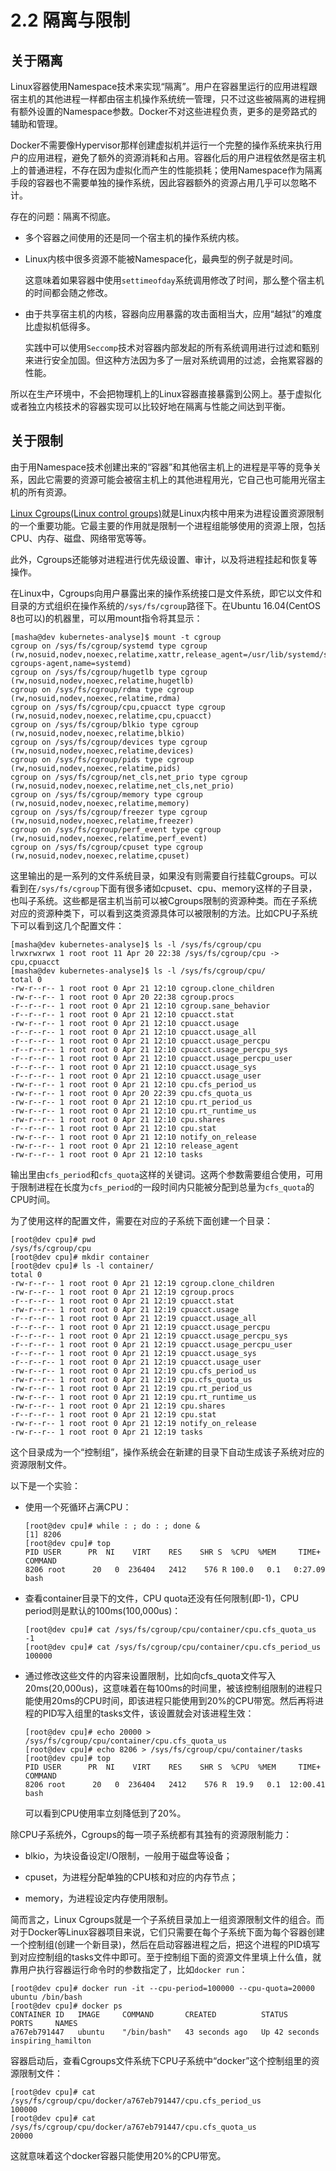 # 2.2 隔离与限制

## 关于隔离

Linux容器使用Namespace技术来实现“隔离”。用户在容器里运行的应用进程跟宿主机的其他进程一样都由宿主机操作系统统一管理，只不过这些被隔离的进程拥有额外设置的Namespace参数。Docker不对这些进程负责，更多的是旁路式的辅助和管理。

Docker不需要像Hypervisor那样创建虚拟机并运行一个完整的操作系统来执行用户的应用进程，避免了额外的资源消耗和占用。容器化后的用户进程依然是宿主机上的普通进程，不存在因为虚拟化而产生的性能损耗；使用Namespace作为隔离手段的容器也不需要单独的操作系统，因此容器额外的资源占用几乎可以忽略不计。

存在的问题：隔离不彻底。

- 多个容器之间使用的还是同一个宿主机的操作系统内核。

- Linux内核中很多资源不能被Namespace化，最典型的例子就是时间。

    这意味着如果容器中使用`settimeofday`系统调用修改了时间，那么整个宿主机的时间都会随之修改。

- 由于共享宿主机的内核，容器向应用暴露的攻击面相当大，应用“越狱”的难度比虚拟机低得多。

    实践中可以使用`Seccomp`技术对容器内部发起的所有系统调用进行过滤和甄别来进行安全加固。但这种方法因为多了一层对系统调用的过滤，会拖累容器的性能。

所以在生产环境中，不会把物理机上的Linux容器直接暴露到公网上。基于虚拟化或者独立内核技术的容器实现可以比较好地在隔离与性能之间达到平衡。

## 关于限制

由于用Namespace技术创建出来的“容器”和其他宿主机上的进程是平等的竞争关系，因此它需要的资源可能会被宿主机上的其他进程用光，它自己也可能用光宿主机的所有资源。

[Linux Cgroups(Linux control groups)](https://docs.kernel.org/admin-guide/cgroup-v1/cgroups.html)就是Linux内核中用来为进程设置资源限制的一个重要功能。它最主要的作用就是限制一个进程组能够使用的资源上限，包括CPU、内存、磁盘、网络带宽等等。

此外，Cgroups还能够对进程进行优先级设置、审计，以及将进程挂起和恢复等操作。

在Linux中，Cgroups向用户暴露出来的操作系统接口是文件系统，即它以文件和目录的方式组织在操作系统的`/sys/fs/cgroup`路径下。在Ubuntu 16.04(CentOS 8也可以)的机器里，可以用mount指令将其显示：

```shell
[masha@dev kubernetes-analyse]$ mount -t cgroup
cgroup on /sys/fs/cgroup/systemd type cgroup (rw,nosuid,nodev,noexec,relatime,xattr,release_agent=/usr/lib/systemd/systemd-cgroups-agent,name=systemd)
cgroup on /sys/fs/cgroup/hugetlb type cgroup (rw,nosuid,nodev,noexec,relatime,hugetlb)
cgroup on /sys/fs/cgroup/rdma type cgroup (rw,nosuid,nodev,noexec,relatime,rdma)
cgroup on /sys/fs/cgroup/cpu,cpuacct type cgroup (rw,nosuid,nodev,noexec,relatime,cpu,cpuacct)
cgroup on /sys/fs/cgroup/blkio type cgroup (rw,nosuid,nodev,noexec,relatime,blkio)
cgroup on /sys/fs/cgroup/devices type cgroup (rw,nosuid,nodev,noexec,relatime,devices)
cgroup on /sys/fs/cgroup/pids type cgroup (rw,nosuid,nodev,noexec,relatime,pids)
cgroup on /sys/fs/cgroup/net_cls,net_prio type cgroup (rw,nosuid,nodev,noexec,relatime,net_cls,net_prio)
cgroup on /sys/fs/cgroup/memory type cgroup (rw,nosuid,nodev,noexec,relatime,memory)
cgroup on /sys/fs/cgroup/freezer type cgroup (rw,nosuid,nodev,noexec,relatime,freezer)
cgroup on /sys/fs/cgroup/perf_event type cgroup (rw,nosuid,nodev,noexec,relatime,perf_event)
cgroup on /sys/fs/cgroup/cpuset type cgroup (rw,nosuid,nodev,noexec,relatime,cpuset)
```

这里输出的是一系列的文件系统目录，如果没有则需要自行挂载Cgroups。可以看到在`/sys/fs/cgroup`下面有很多诸如cpuset、cpu、memory这样的子目录，也叫子系统。这些都是宿主机当前可以被Cgroups限制的资源种类。而在子系统对应的资源种类下，可以看到这类资源具体可以被限制的方法。比如CPU子系统下可以看到这几个配置文件：

```shell
[masha@dev kubernetes-analyse]$ ls -l /sys/fs/cgroup/cpu
lrwxrwxrwx 1 root root 11 Apr 20 22:38 /sys/fs/cgroup/cpu -> cpu,cpuacct
[masha@dev kubernetes-analyse]$ ls -l /sys/fs/cgroup/cpu/
total 0
-rw-r--r-- 1 root root 0 Apr 21 12:10 cgroup.clone_children
-rw-r--r-- 1 root root 0 Apr 20 22:38 cgroup.procs
-r--r--r-- 1 root root 0 Apr 21 12:10 cgroup.sane_behavior
-r--r--r-- 1 root root 0 Apr 21 12:10 cpuacct.stat
-rw-r--r-- 1 root root 0 Apr 21 12:10 cpuacct.usage
-r--r--r-- 1 root root 0 Apr 21 12:10 cpuacct.usage_all
-r--r--r-- 1 root root 0 Apr 21 12:10 cpuacct.usage_percpu
-r--r--r-- 1 root root 0 Apr 21 12:10 cpuacct.usage_percpu_sys
-r--r--r-- 1 root root 0 Apr 21 12:10 cpuacct.usage_percpu_user
-r--r--r-- 1 root root 0 Apr 21 12:10 cpuacct.usage_sys
-r--r--r-- 1 root root 0 Apr 21 12:10 cpuacct.usage_user
-rw-r--r-- 1 root root 0 Apr 21 12:10 cpu.cfs_period_us
-rw-r--r-- 1 root root 0 Apr 20 22:39 cpu.cfs_quota_us
-rw-r--r-- 1 root root 0 Apr 21 12:10 cpu.rt_period_us
-rw-r--r-- 1 root root 0 Apr 21 12:10 cpu.rt_runtime_us
-rw-r--r-- 1 root root 0 Apr 21 12:10 cpu.shares
-r--r--r-- 1 root root 0 Apr 21 12:10 cpu.stat
-rw-r--r-- 1 root root 0 Apr 21 12:10 notify_on_release
-rw-r--r-- 1 root root 0 Apr 21 12:10 release_agent
-rw-r--r-- 1 root root 0 Apr 21 12:10 tasks
```

输出里由`cfs_period`和`cfs_quota`这样的关键词。这两个参数需要组合使用，可用于限制进程在长度为`cfs_period`的一段时间内只能被分配到总量为`cfs_quota`的CPU时间。

为了使用这样的配置文件，需要在对应的子系统下面创建一个目录：

```shell
[root@dev cpu]# pwd
/sys/fs/cgroup/cpu
[root@dev cpu]# mkdir container
[root@dev cpu]# ls -l container/
total 0
-rw-r--r-- 1 root root 0 Apr 21 12:19 cgroup.clone_children
-rw-r--r-- 1 root root 0 Apr 21 12:19 cgroup.procs
-r--r--r-- 1 root root 0 Apr 21 12:19 cpuacct.stat
-rw-r--r-- 1 root root 0 Apr 21 12:19 cpuacct.usage
-r--r--r-- 1 root root 0 Apr 21 12:19 cpuacct.usage_all
-r--r--r-- 1 root root 0 Apr 21 12:19 cpuacct.usage_percpu
-r--r--r-- 1 root root 0 Apr 21 12:19 cpuacct.usage_percpu_sys
-r--r--r-- 1 root root 0 Apr 21 12:19 cpuacct.usage_percpu_user
-r--r--r-- 1 root root 0 Apr 21 12:19 cpuacct.usage_sys
-r--r--r-- 1 root root 0 Apr 21 12:19 cpuacct.usage_user
-rw-r--r-- 1 root root 0 Apr 21 12:19 cpu.cfs_period_us
-rw-r--r-- 1 root root 0 Apr 21 12:19 cpu.cfs_quota_us
-rw-r--r-- 1 root root 0 Apr 21 12:19 cpu.rt_period_us
-rw-r--r-- 1 root root 0 Apr 21 12:19 cpu.rt_runtime_us
-rw-r--r-- 1 root root 0 Apr 21 12:19 cpu.shares
-r--r--r-- 1 root root 0 Apr 21 12:19 cpu.stat
-rw-r--r-- 1 root root 0 Apr 21 12:19 notify_on_release
-rw-r--r-- 1 root root 0 Apr 21 12:19 tasks
```

这个目录成为一个“控制组”，操作系统会在新建的目录下自动生成该子系统对应的资源限制文件。

以下是一个实验：

- 使用一个死循环占满CPU：

    ```shell
    [root@dev cpu]# while : ; do : ; done &
    [1] 8206
    [root@dev cpu]# top
    PID USER      PR  NI    VIRT    RES    SHR S  %CPU  %MEM     TIME+ COMMAND                                                                                    
    8206 root      20   0  236404   2412    576 R 100.0   0.1   0:27.09 bash      
    ```

- 查看container目录下的文件，CPU quota还没有任何限制(即-1)，CPU period则是默认的100ms(100,000us)：

    ```shell
    [root@dev cpu]# cat /sys/fs/cgroup/cpu/container/cpu.cfs_quota_us
    -1
    [root@dev cpu]# cat /sys/fs/cgroup/cpu/container/cpu.cfs_period_us
    100000
    ```

- 通过修改这些文件的内容来设置限制，比如向cfs_quota文件写入20ms(20,000us)，这意味着在每100ms的时间里，被该控制组限制的进程只能使用20ms的CPU时间，即该进程只能使用到20%的CPU带宽。然后再将进程的PID写入组里的tasks文件，该设置就会对该进程生效：

    ```shell
    [root@dev cpu]# echo 20000 > /sys/fs/cgroup/cpu/container/cpu.cfs_quota_us
    [root@dev cpu]# echo 8206 > /sys/fs/cgroup/cpu/container/tasks
    [root@dev cpu]# top
    PID USER      PR  NI    VIRT    RES    SHR S  %CPU  %MEM     TIME+ COMMAND                                                                                    
    8206 root      20   0  236404   2412    576 R  19.9   0.1  12:00.41 bash
    ```

    可以看到CPU使用率立刻降低到了20%。

除CPU子系统外，Cgroups的每一项子系统都有其独有的资源限制能力：

- blkio，为块设备设定I/O限制，一般用于磁盘等设备；

- cpuset，为进程分配单独的CPU核和对应的内存节点；

- memory，为进程设定内存使用限制。

简而言之，Linux Cgroups就是一个子系统目录加上一组资源限制文件的组合。而对于Docker等Linux容器项目来说，它们只需要在每个子系统下面为每个容器创建一个控制组(创建一个新目录)，然后在启动容器进程之后，把这个进程的PID填写到对应控制组的tasks文件中即可。至于控制组下面的资源文件里填上什么值，就靠用户执行容器运行命令时的参数指定了，比如`docker run`：

```shell
[root@dev cpu]# docker run -it --cpu-period=100000 --cpu-quota=20000 ubuntu /bin/bash
[root@dev cpu]# docker ps
CONTAINER ID   IMAGE     COMMAND       CREATED          STATUS          PORTS     NAMES
a767eb791447   ubuntu    "/bin/bash"   43 seconds ago   Up 42 seconds             inspiring_hamilton
```

容器启动后，查看Cgroups文件系统下CPU子系统中“docker”这个控制组里的资源限制文件：

```shell
[root@dev cpu]# cat /sys/fs/cgroup/cpu/docker/a767eb791447/cpu.cfs_period_us
100000
[root@dev cpu]# cat /sys/fs/cgroup/cpu/docker/a767eb791447/cpu.cfs_quota_us
20000
```

这就意味着这个docker容器只能使用20%的CPU带宽。

